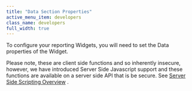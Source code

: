 ```yaml
---
title: "Data Section Properties"
active_menu_item: developers
class_name: developers
full_width: true
---
```



To configure your reporting Widgets, you will need to set the Data properties of the Widget.

Please note, these are client side functions and so inherently insecure, however, we have introduced Server Side Javascript support and these functions are available on a server side API that is be secure. See [Server Side Scripting Overview](/developers/documentation/scripting-apis/server-side-scripting-overview/) .
